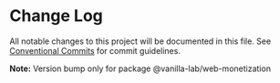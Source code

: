# Change Log

All notable changes to this project will be documented in this file.
See [Conventional Commits](https://conventionalcommits.org) for commit guidelines.



**Note:** Version bump only for package @vanilla-lab/web-monetization
